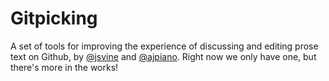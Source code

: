 # Gitpicking

A set of tools for improving the experience of discussing and editing prose text on Github, by [@jsvine](https://twitter.com/jsvine) and [@ajpiano](https://twitter.com/ajpiano). Right now we only have one, but there's more in the works!
